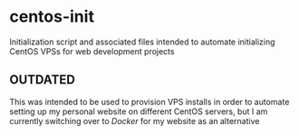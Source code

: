 # centos-init
Initialization script and associated files intended to automate initializing CentOS VPSs for web development projects

## OUTDATED ##
This was intended to be used to provision VPS installs in order to automate setting up my personal website on different CentOS servers,
but I am currently switching over to *Docker* for my website as an alternative
